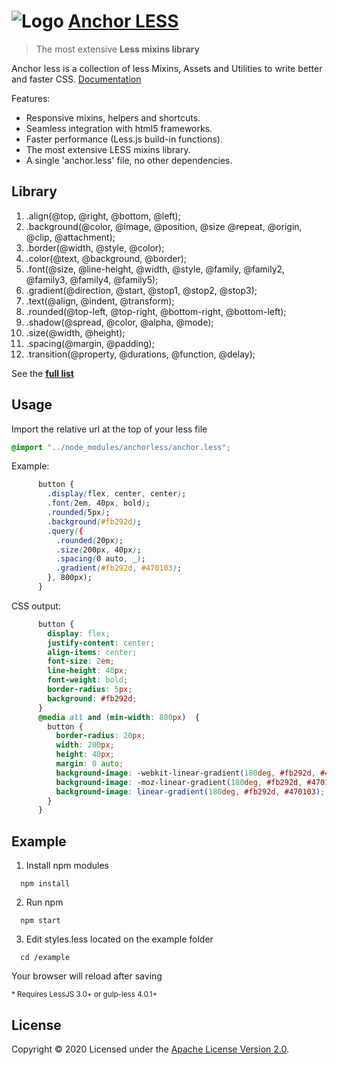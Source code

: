 # ![Logo](http://invader365.github.io/anchorLESS/img/logo-main-small.png) [ Anchor LESS](http://invader365.github.io/anchorLESS)

> The most extensive **Less mixins library**

Anchor less is a collection of less Mixins, Assets and Utilities to write better and faster CSS. [Documentation](http://invader365.github.io/anchorLESS)

Features:

- Responsive mixins, helpers and shortcuts.
- Seamless integration with html5 frameworks.
- Faster performance (Less.js build-in functions).
- The most extensive LESS mixins library.
- A single 'anchor.less' file, no other dependencies.

## Library

01. .align(@top, @right, @bottom, @left);
00. .background(@color, @image, @position, @size @repeat, @origin, @clip, @attachment);
00. .border(@width, @style, @color);
00. .color(@text, @background, @border);
00. .font(@size, @line-height, @width, @style, @family, @family2, @family3, @family4, @family5);
00. .gradient(@direction, @start, @stop1, @stop2, @stop3);
00. .text(@align, @indent, @transform);
00. .rounded(@top-left, @top-right, @bottom-right, @bottom-left);
00. .shadow(@spread, @color, @alpha, @mode);
00. .size(@width, @height);
00. .spacing(@margin, @padding);
00. .transition(@property, @durations, @function, @delay);

See the **[full list](http://invader365.github.io/anchorLESS/reference.html)**

## Usage
Import the relative url at the top of your less file

```css
@import "../node_modules/anchorless/anchor.less";
```
Example:
```css
      button {
        .display(flex, center, center);
        .font(2em, 40px, bold);
        .rounded(5px);
        .background(#fb292d);
        .query({
          .rounded(20px);
          .size(200px, 40px);
          .spacing(0 auto, _);
          .gradient(#fb292d, #470103);
        }, 800px);
      }
```
CSS output:
```css
      button {
        display: flex;
        justify-content: center;
        align-items: center;
        font-size: 2em;
        line-height: 40px;
        font-weight: bold;
        border-radius: 5px;
        background: #fb292d;
      }
      @media all and (min-width: 800px)  {
        button {
          border-radius: 20px;
          width: 200px;
          height: 40px;
          margin: 0 auto;
          background-image: -webkit-linear-gradient(180deg, #fb292d, #470103);
          background-image: -moz-linear-gradient(180deg, #fb292d, #470103);
          background-image: linear-gradient(180deg, #fb292d, #470103);
        }
      }
```
## Example
1. Install npm modules
```
  npm install
```
2. Run npm
```
  npm start
```
3. Edit styles.less located on the example folder
```
  cd /example
```
Your browser will reload after saving

<sub>* Requires LessJS 3.0+ or gulp-less 4.0.1+</sub>

## License

Copyright © 2020 Licensed under the [Apache License Version 2.0](LICENSE).
